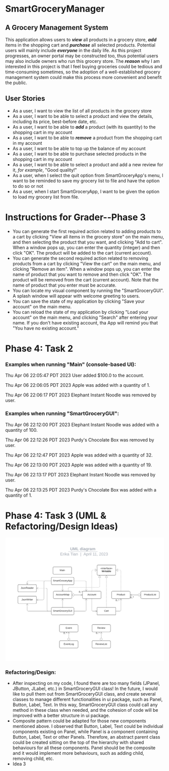 # SmartGroceryManager

## A Grocery Management System

This application allows users to ***view*** all products in a grocery store, ***add*** items in the shopping cart and ***purchase*** all selected products. Potential users will mainly include ***everyone*** in the daily life. As this project progresses, an owner portal may be constructed too, thus potential users may also include owners who run this grocery store. The ***reason*** why I am interested in this project is that I feel buying groceries could be tedious and time-consuming sometimes, so the adoption of a well-established grocery management system could make this process more convenient and benefit the public.    <br>



## User Stories

- As a user, I want to view the list of all products in the grocery store
- As a user, I want to be able to select a product and view the details, including its price, best-before date, etc.
- As a user, I want to be able to ***add*** a product (with its quantity) to the shopping cart in my account
- As a user, I want to be able to ***remove*** a product from the shopping cart in my account
- As a user, I want to be able to top up the balance of my account
- As a user, I want to be able to purchase selected products in the shopping cart in my account
- As a user, I want to be able to select a product and add a new review for it, *for example*, "Good quality!"
- As a user, when I select the quit option from SmartGroceryApp's menu, I want to be reminded to save my grocery list to file and have the option to do so or not
- As a user, when I start SmartGroceryApp, I want to be given the option to load my grocery list from file. 

# Instructions for Grader--Phase 3

- You can generate the first required action related to adding products to a cart by clicking "View all items in the grocery store" on the main menu, and then selecting the product that you want, and clicking "Add to cart". When a window pops up, you can enter the quantity (integer) and then click "OK". The product will be added to the cart (current account). 
- You can generate the second required action related to removing products from a cart by clicking "View the cart" on the main menu, and clicking "Remove an item". When a window pops up, you can enter the name of product that you want to remove and then click "OK". The product will be removed from the cart (current account). Note that the name of product that you enter must be accurate. 
- You can locate my visual component by running the "SmartGroceryGUI". A splash window will appear with welcome greeting to users.
- You can save the state of my application by clicking "Save your account" on the main menu.
- You can reload the state of my application by clicking "Load your account" on the main menu, and clicking "Search" after entering your name. If you don't have existing account, tha App will remind you that "You have no existing account."

# Phase 4: Task 2
### Examples when running "Main" (console-based UI):

Thu Apr 06 22:05:47 PDT 2023
User added $100.0 to the account.

Thu Apr 06 22:06:05 PDT 2023
Apple was added with a quantity of 1.

Thu Apr 06 22:06:17 PDT 2023
Elephant Instant Noodle was removed by user.


### Examples when running "SmartGroceryGUI":

Thu Apr 06 22:12:00 PDT 2023
Elephant Instant Noodle was added with a quantity of 100.

Thu Apr 06 22:12:26 PDT 2023
Purdy's Chocolate Box was removed by user.

Thu Apr 06 22:12:47 PDT 2023
Apple was added with a quantity of 32.

Thu Apr 06 22:13:00 PDT 2023
Apple was added with a quantity of 19.

Thu Apr 06 22:13:17 PDT 2023
Elephant Instant Noodle was removed by user.

Thu Apr 06 22:13:25 PDT 2023
Purdy's Chocolate Box was added with a quantity of 1.


# Phase 4: Task 3 (UML & Refactoring/Design Ideas)
![](UML_Design_Diagram.png)

### Refactoring/Design:
- After inspecting on my code, I found there are too many fields (JPanel, JButton, JLabel, etc.) in SmartGroceryGUI class! In the future, I would like to pull them out from SmartGroceryGUI class, and create several classes to manage different functionalities in ui package, such as Panel, Button, Label, Text. In this way, SmartGroceryGUI class could call any method in these class when needed, and the cohesion of code will be improved with a better structure in ui package. 
- Composite pattern could be adapted for those new components mentioned above. I observed that Button, Label, Text could be individual components existing on Panel, while Panel is a component containing Button, Label, Text or other Panels. Therefore, an abstract parent class could be created sitting on the top of the hierarchy with shared behaviours for all these components. Panel should be the composite and it would implement more behaviours, such as adding child, removing child, etc. 
- Idea 3 
















